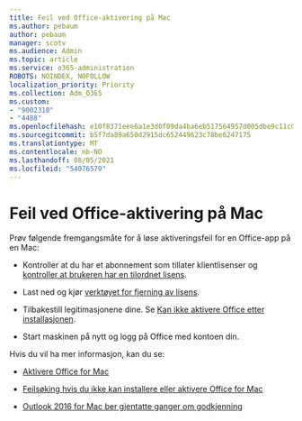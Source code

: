 ```yaml
---
title: Feil ved Office-aktivering på Mac
ms.author: pebaum
author: pebaum
manager: scotv
ms.audience: Admin
ms.topic: article
ms.service: o365-administration
ROBOTS: NOINDEX, NOFOLLOW
localization_priority: Priority
ms.collection: Adm_O365
ms.custom:
- "9002310"
- "4488"
ms.openlocfilehash: e10f8371eee6a1e3d0f09da4ba6eb517564957d005dbe9c11c00c35a640fbd0d
ms.sourcegitcommit: b5f7da89a650d2915dc652449623c78be6247175
ms.translationtype: MT
ms.contentlocale: nb-NO
ms.lasthandoff: 08/05/2021
ms.locfileid: "54076579"
---
```

# <a name="office-activation-errors-on-mac"></a>Feil ved Office-aktivering på Mac

Prøv følgende fremgangsmåte for å løse aktiveringsfeil for en Office-app på en Mac:

- Kontroller at du har et abonnement som tillater klientlisenser og [kontroller at brukeren har en tilordnet lisens](https://docs.microsoft.com/microsoft-365/admin/add-users/add-users).

- Last ned og kjør [verktøyet for fjerning av lisens](https://support.office.com/article/how-to-remove-office-license-files-on-a-mac-b032c0f6-a431-4dad-83a9-6b727c03b193).

- Tilbakestill legitimasjonene dine. Se [Kan ikke aktivere Office etter installasjonen](https://support.office.com/article/5efba2b4-b1e6-4e5f-bf3c-6ab945d03dea#bkmk_cantactivate).

- Start maskinen på nytt og logg på Office med kontoen din.

Hvis du vil ha mer informasjon, kan du se:

- [Aktivere Office for Mac](https://support.office.com/article/activate-office-for-mac-7f6646b1-bb14-422a-9ad4-a53410fcefb2)

- [Feilsøking hvis du ikke kan installere eller aktivere Office for Mac](https://support.office.com/article/5efba2b4-b1e6-4e5f-bf3c-6ab945d03dea#picktab=activation)

- [Outlook 2016 for Mac ber gjentatte ganger om godkjenning](https://docs.microsoft.com/outlook/troubleshoot/sign-in/repeated-prompts-authentication)
